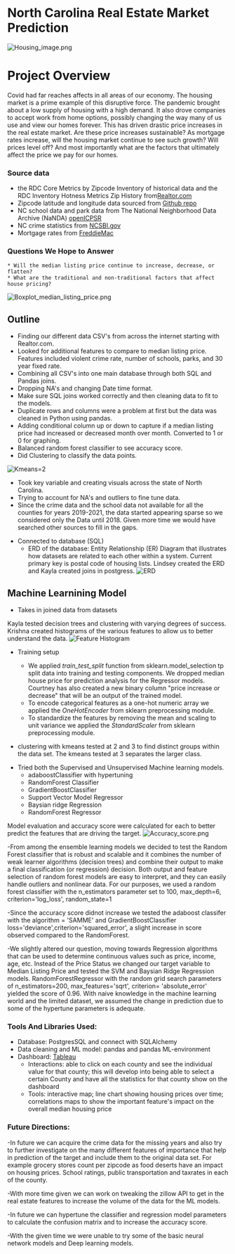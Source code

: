 # North Carolina Real Estate Market Prediction 
![Housing_image.png](https://github.com/ksommerdorf/FinalProject/blob/main/images/Housing_image.png)


# Project Overview
Covid had far reaches affects in all areas of our economy.  The housing market is a prime example of this disruptive force. The pandemic brought about a low supply of housing with a high demand. It also drove companies to accept work from home options, possibly changing the way many of us use and view our homes forever. This has driven drastic price increases in the real estate market.  Are these price increases sustainable?  As mortgage rates increase, will the housing market continue to see such growth?  Will prices level off? And most importantly what are the factors that ultimately affect the price we pay for our homes.  


### Source data

- the RDC Core Metrics by Zipcode Inventory of historical data and the RDC Inventory Hotness Metrics Zip History from[Realtor.com](https://www.realtor.com/research/data/)   
- Zipcode latitude and longitude data sourced from [Github repo](https://github.com/midwire/free_zipcode_data/blob/5f831e3918488751a701b583a419ca3e1d44d93f/all_us_zipcodes.csv)   
- NC school data and park data from The National Neighborhood Data Archive (NaNDA) [openICPSR](https://nanda.isr.umich.edu/data/)
- NC crime statistics from [NCSBI.gov](https://www.ncsbi.gov/)
- Mortgage rates from  [FreddieMac](https://www.freddiemac.com/pmms/)

### Questions We Hope to Answer

    * Will the median listing price continue to increase, decrease, or flatten? 
    * What are the traditional and non-traditional factors that affect house pricing?
    
![Boxplot_median_listing_price.png](https://github.com/ksommerdorf/FinalProject/blob/main/images/Boxplot_median_listing_price.png)
## Outline
   * Finding our different data CSV's from across the internet starting with Realtor.com. 
   * Looked for additional features to compare to median listing price. Features included violent crime rate, number of schools, parks, and 30 year fixed rate. 
   * Combining all CSV's into one main database through both SQL and Pandas joins. 
   * Dropping NA's and changing Date time format. 
   * Make sure SQL joins worked correctly and then cleaning data to fit to the models. 
   * Duplicate rows and columns were a problem at first but the data was cleaned in Python using pandas.
   * Adding conditional column up or down to capture if a median listing price had increased or decreased month over month. Converted to 1 or 0 for graphing.
   * Balanced random forest classifier to see accuracy score.
   * Did Clustering to classify the data points.
   
![Kmeans=2](https://github.com/ksommerdorf/FinalProject/blob/6731844bf8bfa161e4dd18a9d2b4fbedf2e0d05e/images/FP_clusters_k2.PNG)


   * Took key variable and creating visuals across the state of North Carolina.
   * Trying to account for NA's and outliers to fine tune data. 
   * Since the crime data and the school data not available for all the counties for years 2019-2021, the data started appearing sparse so we considered only the Data until 2018. Given more time we would have searched other sources to fill in the gaps.
   

- Connected to database (SQL)
    *  ERD of the database: Entity Relationship (ER) Diagram that 
            illustrates how datasets are related to each other within a system. 
            Current primary key is postal code of housing lists. Lindsey created the ERD and Kayla created joins in postgress.
            ![ERD](https://github.com/ksommerdorf/FinalProject/blob/main/images/newERD.png)
            
## Machine Learnining Model
- Takes in joined data from datasets 

Kayla tested decision trees and clustering with varying degrees of success. Krishna created histograms of the various features to allow us to better understand the data.
![Feature Histogram](https://github.com/ksommerdorf/FinalProject/blob/main/images/Histogram_features.png)

* Training setup 
    - We applied *train_test_split* function from sklearn.model_selection tp split data into training and testing components.  We dropped median house price for prediction analysis for the Regressor models.  Courtney has also created a new binary column "price increase or decrease" that will be an output of the trained model. 
    - To encode categorical features as a one-hot numeric array we applied the *OneHotEncoder* from sklearn preprocessing module.
    - To standardize the features by removing the mean and scaling to unit variance we applied the *StandardScaler* from sklearn preprocessing module.

   
* clustering with kmeans tested at 2 and 3 to find distinct groups within the data set. The kmeans tested at 3 separates the larger class.


- Tried both the Supervised and Unsupervised Machine learning models.
  * adaboostClassifier with hypertuning
  * RandomForest Classifier 
  * GradientBoostClassifier
  * Support Vector Model Regressor
  * Baysian ridge Regression
  * RandomForest Regressor


Model evaluation and accuracy score were calculated for each to better predict the features that are driving the target.
![Accuracy_score.png](https://github.com/ksommerdorf/FinalProject/blob/main/images/Accuracy_score_final.png)

-From among the  ensemble learning models we decided to test the Random Forest classifier  that is robust and scalable and it combines the number of weak learner algorithms (decision trees) and combine their output to make a final classification (or regression) decision. 
Both output and feature selection of random forest models are easy to interpret, and they can easily handle outliers and nonlinear data.
For our purposes, we used a random forest classifier with the n_estimators parameter set to 100, max_depth=6, criterion='log_loss', random_state=1

-Since the accuracy score didnot increase we tested the adaboost classifer with the algorithm = 'SAMME' and GradientBoostClassifier loss='deviance',criterion='squared_error', a slight increase in score observed compared to the RandomForest.

-We slightly altered our question, moving towards Regression algorithms that can be  used to determine continuous values such as price, income, age, etc.
Instead of the Price Status we changed our target variable to Median Listing Price and tested the SVM and Baysian Ridge Regression models. RandomForestRegressor with the random grid search parameters of n_estimators=200, max_features='sqrt', criterion= 'absolute_error' yielded the score of 0.96. With naive knowledge in the machine learning world and the limited dataset, we assumed the change in prediction due to some of the hypertune parameters is adequate.



### Tools And Libraries Used:

- Database: PostgresSQL and connect with SQLAlchemy
- Data cleaning and ML model: pandas and pandas ML-environment
- Dashboard: [Tableau](https://public.tableau.com/app/profile/kayla.sommerdorf/viz/RealEstateProject_16586455498320/Countydata)
   * Interactions: able to click on each county and see the individual value for that county; this will develop into being able to select a certain County and have all the statistics for that county show on the dashboard
   * Tools: interactive map; line chart showing housing prices over time; correlations maps to show the important feature's impact on the overall median housing price
   

### Future Directions:

-In future we can acquire the crime data for the missing years and also try to further investigate on the many different features of importance that help in prediction of the target and include them to the original data set. For example grocery stores count per zipcode as food deserts have an impact on housing prices. School ratings, public transportation and taxrates in each of the county.

-With more time given we can work on tweaking the zillow API to get in the real estate features to increase the volume of the data for the ML models.

-In future we can hypertune the classifier and regression model parameters to calculate the confusion matrix and to increase the accuracy score.

-With the given time we were unable to try some of the basic neural network models and Deep learning models. 

